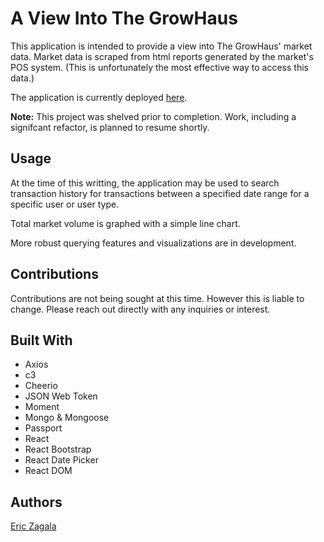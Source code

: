 # A View Into The GrowHaus
This application is intended to provide a view into The GrowHaus' market data. Market data is scraped from html reports generated by the market's POS system. (This is unfortunately the most effective way to access this data.) 

The application is currently deployed [here](https://intense-sea-51551.herokuapp.com/).

__Note:__ This project was shelved prior to completion. Work, including a signifcant refactor, is planned to resume shortly. 

## Usage
At the time of this writting, the application may be used to search transaction history for transactions between a specified date range for a specific user or user type.  

Total market volume is graphed with a simple line chart. 

More robust querying features and visualizations are in development. 

## Contributions 
Contributions are not being sought at this time. However this is liable to change. Please reach out directly with any inquiries or interest. 

## Built With
- Axios 
- c3 
- Cheerio 
- JSON Web Token 
- Moment 
- Mongo & Mongoose 
- Passport 
- React 
- React Bootstrap 
- React Date Picker 
- React DOM 

## Authors 
[Eric Zagala](https://ericzagala.com/)
